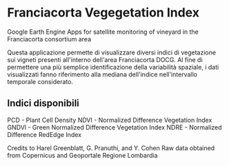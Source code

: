 # Franciacorta Vegegetation Index
Google Earth Engine Apps for satellite monitoring of vineyard in the Franciacorta consortium area

Questa applicazione permette di visualizzare diversi indici di vegetazione sui vigneti presenti all'interno dell'area Franciacorta DOCG. Al fine di permettere una più semplice identificazione della variabilità spaziale, i dati visualizzati fanno riferimento alla mediana dell'indice nell'intervallo temporale considerato.

## Indici disponibili
PCD - Plant Cell Density
NDVI - Normalized Difference Vegetation Index
GNDVI - Green Normalized Difference Vegetation Index
NDRE - Normalized Difference RedEdge Index

Credits to Harel Greenblatt, G. Pranuthi, and Y. Cohen
Raw data obtained from Copernicus and Geoportale Regione Lombardia